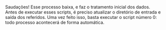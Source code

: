 Saudações! Esse processo baixa, e faz o tratamento inicial dos dados. Antes de executar esses scripts, é preciso atualizar o diretório de entrada e saída dos referidos. Uma vez feito isso, basta executar o script número 0: todo processo acontecerá de forma automática. 
